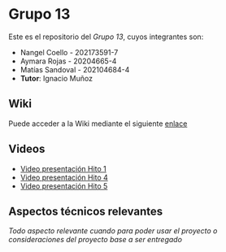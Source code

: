 # Grupo 13

Este es el repositorio del *Grupo 13*, cuyos integrantes son:

* Nangel Coello - 202173591-7
* Aymara Rojas - 20204665-4
* Matías Sandoval - 202104684-4
* **Tutor**: Ignacio Muñoz

## Wiki  

Puede acceder a la Wiki mediante el siguiente [enlace](https://github.com/Nachops/INF236P201G13/wiki)

## Videos

* [Video presentación Hito 1](https://youtu.be/2641tP1aIvU?si=_HlVjZZSQiuxmqYd)
* [Video presentación Hito 4](https://youtu.be/sPxcLnYNnU0?si=EUS7oSF6FpFpr8pU)
* [Video presentación Hito 5](https://www.youtube.com/)
## Aspectos técnicos relevantes

_Todo aspecto relevante cuando para poder usar el proyecto o consideraciones del proyecto base a ser entregado_
